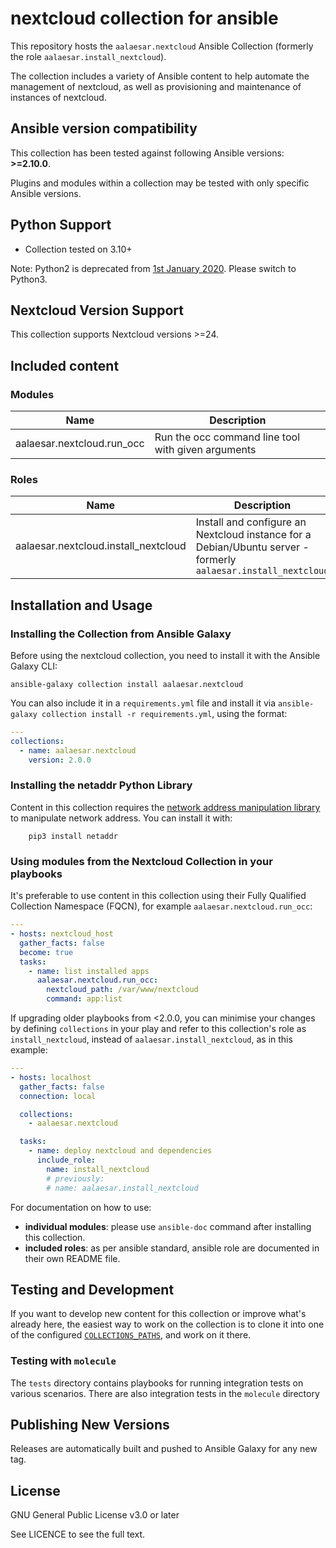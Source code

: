 # nextcloud collection for ansible

This repository hosts the `aalaesar.nextcloud`  Ansible Collection (formerly the role `aalaesar.install_nextcloud`).

The collection includes a variety of Ansible content to help automate the management of nextcloud, as well as provisioning and maintenance of instances of nextcloud.

<!--start requires_ansible-->
## Ansible version compatibility

This collection has been tested against following Ansible versions: **>=2.10.0**.

Plugins and modules within a collection may be tested with only specific Ansible versions.
<!--end requires_ansible-->

## Python Support

* Collection tested on 3.10+

Note: Python2 is deprecated from [1st January 2020](https://www.python.org/doc/sunset-python-2/). Please switch to Python3.

## Nextcloud Version Support

This collection supports Nextcloud versions >=24.

## Included content

<!--start collection content-->
### Modules
Name | Description
--- | ---
aalaesar.nextcloud.run_occ|Run the occ command line tool with given arguments

### Roles
Name | Description
--- | ---
aalaesar.nextcloud.install_nextcloud|Install and configure an Nextcloud instance for a Debian/Ubuntu server - formerly `aalaesar.install_nextcloud`

<!--end collection content-->

## Installation and Usage

### Installing the Collection from Ansible Galaxy

Before using the nextcloud collection, you need to install it with the Ansible Galaxy CLI:

    ansible-galaxy collection install aalaesar.nextcloud

You can also include it in a `requirements.yml` file and install it via `ansible-galaxy collection install -r requirements.yml`, using the format:

```yaml
---
collections:
  - name: aalaesar.nextcloud
    version: 2.0.0
```

### Installing the netaddr Python Library

Content in this collection requires the [network address manipulation library](https://pypi.org/project/netaddr/) to manipulate network address. You can install it with:
```
    pip3 install netaddr
```

### Using modules from the Nextcloud Collection in your playbooks

It's preferable to use content in this collection using their Fully Qualified Collection Namespace (FQCN), for example `aalaesar.nextcloud.run_occ`:

```yaml
---
- hosts: nextcloud_host
  gather_facts: false
  become: true
  tasks:
    - name: list installed apps
      aalaesar.nextcloud.run_occ:
        nextcloud_path: /var/www/nextcloud
        command: app:list
```

If upgrading older playbooks from <2.0.0, you can minimise your changes by defining `collections` in your play and refer to this collection's role as `install_nextcloud`, instead of `aalaesar.install_nextcloud`, as in this example:

```yaml
---
- hosts: localhost
  gather_facts: false
  connection: local

  collections:
    - aalaesar.nextcloud

  tasks:
    - name: deploy nextcloud and dependencies
      include_role:
        name: install_nextcloud
        # previously:
        # name: aalaesar.install_nextcloud
```

For documentation on how to use:
- __individual modules__: please use `ansible-doc` command after installing this collection.
- __included roles__: as per ansible standard, ansible role are documented in their own README file.

## Testing and Development

If you want to develop new content for this collection or improve what's already here, the easiest way to work on the collection is to clone it into one of the configured [`COLLECTIONS_PATHS`](https://docs.ansible.com/ansible/latest/reference_appendices/config.html#collections-paths), and work on it there.

### Testing with `molecule`

The `tests` directory contains playbooks for running integration tests on various scenarios.
There are also integration tests in the `molecule` directory

## Publishing New Versions

Releases are automatically built and pushed to Ansible Galaxy for any new tag.

## License

GNU General Public License v3.0 or later

See LICENCE to see the full text.
